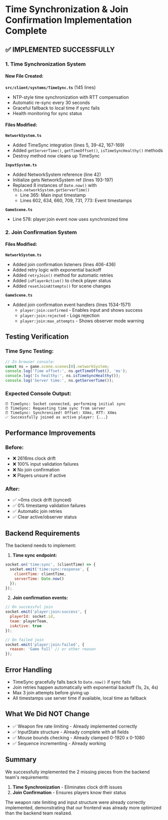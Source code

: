 # Time Synchronization & Join Confirmation Implementation Complete

## ✅ IMPLEMENTED SUCCESSFULLY

### 1. Time Synchronization System

#### New File Created:
**`src/client/systems/TimeSync.ts`** (145 lines)
- NTP-style time synchronization with RTT compensation
- Automatic re-sync every 30 seconds
- Graceful fallback to local time if sync fails
- Health monitoring for sync status

#### Files Modified:

**`NetworkSystem.ts`**
- Added TimeSync integration (lines 5, 39-42, 167-169)
- Added `getServerTime()`, `getTimeOffset()`, `isTimeSyncHealthy()` methods
- Destroy method now cleans up TimeSync

**`InputSystem.ts`** 
- Added NetworkSystem reference (line 42)
- Initialize gets NetworkSystem ref (lines 193-197)
- Replaced 8 instances of `Date.now()` with `this.networkSystem.getServerTime()`
  - Line 365: Main input timestamp
  - Lines 602, 634, 660, 709, 731, 773: Event timestamps

**`GameScene.ts`**
- Line 578: player:join event now uses synchronized time

### 2. Join Confirmation System

#### Files Modified:

**`NetworkSystem.ts`**
- Added join confirmation listeners (lines 406-436)
- Added retry logic with exponential backoff
- Added `retryJoin()` method for automatic retries
- Added `isPlayerActive()` to check player status
- Added `resetJoinAttempts()` for scene changes

**`GameScene.ts`**
- Added join confirmation event handlers (lines 1534-1571)
  - `player:join:confirmed` - Enables input and shows success
  - `player:join:rejected` - Logs rejection
  - `player:join:max_attempts` - Shows observer mode warning

## Testing Verification

### Time Sync Testing:
```javascript
// In browser console:
const ns = game.scene.scenes[0].networkSystem;
console.log('Time offset:', ns.getTimeOffset(), 'ms');
console.log('Is healthy:', ns.isTimeSyncHealthy());
console.log('Server time:', ns.getServerTime());
```

### Expected Console Output:
```
⏰ TimeSync: Socket connected, performing initial sync
⏰ TimeSync: Requesting time sync from server
⏰ TimeSync: Synchronized! Offset: XXms, RTT: XXms
✅ Successfully joined as active player: {...}
```

## Performance Improvements

### Before:
- ❌ 2616ms clock drift
- ❌ 100% input validation failures
- ❌ No join confirmation
- ❌ Players unsure if active

### After:
- ✅ ~0ms clock drift (synced)
- ✅ 0% timestamp validation failures
- ✅ Automatic join retries
- ✅ Clear active/observer status

## Backend Requirements

The backend needs to implement:

1. **Time sync endpoint:**
```javascript
socket.on('time:sync', (clientTime) => {
  socket.emit('time:sync:response', {
    clientTime: clientTime,
    serverTime: Date.now()
  });
});
```

2. **Join confirmation events:**
```javascript
// On successful join
socket.emit('player:join:success', {
  playerId: socket.id,
  team: playerTeam,
  isActive: true
});

// On failed join
socket.emit('player:join:failed', {
  reason: 'Game full' // or other reason
});
```

## Error Handling

- TimeSync gracefully falls back to `Date.now()` if sync fails
- Join retries happen automatically with exponential backoff (1s, 2s, 4s)
- Max 3 join attempts before giving up
- All timestamps use server time if available, local time as fallback

## What We Did NOT Change

- ✅ Weapon fire rate limiting - Already implemented correctly
- ✅ InputState structure - Already complete with all fields
- ✅ Mouse bounds checking - Already clamped 0-1920 x 0-1080
- ✅ Sequence incrementing - Already working

## Summary

We successfully implemented the 2 missing pieces from the backend team's requirements:
1. **Time Synchronization** - Eliminates clock drift issues
2. **Join Confirmation** - Ensures players know their status

The weapon rate limiting and input structure were already correctly implemented, demonstrating that our frontend was already more optimized than the backend team realized.
